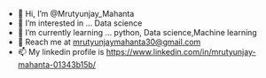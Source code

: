 - 👋 Hi, I’m @Mrutyunjay_Mahanta
- 👀 I’m interested in ... Data science
- 🌱 I’m currently learning ... python, Data science,Machine learning 
- 💞️ Reach me at mrutyunjaymahanta30@gmail.com
- 📫 My linkedin profile is https://www.linkedin.com/in/mrutyunjay-mahanta-01343b15b/

<!---
mrutyunjay120/mrutyunjay120 is a ✨ special ✨ repository because its `README.md` (this file) appears on your GitHub profile.
You can click the Preview link to take a look at your changes.
--->
